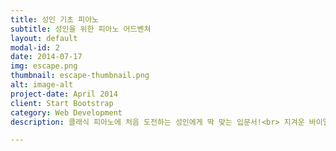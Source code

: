 ```yaml
---
title: 성인 기초 피아노
subtitle: 성인을 위한 피아노 어드벤쳐
layout: default
modal-id: 2
date: 2014-07-17
img: escape.png
thumbnail: escape-thumbnail.png
alt: image-alt
project-date: April 2014
client: Start Bootstrap
category: Web Development
description: 클래식 피아노에 처음 도전하는 성인에게 딱 맞는 입문서!<br> 지겨운 바이엘 체르니는 가라!<br> 악보 보는 법과 코드의 개념을 동시에!<br> 고전적인 피아노 배우기 원하는 초보자에게 재밌고 유익한 수업 <br> 

---
```


